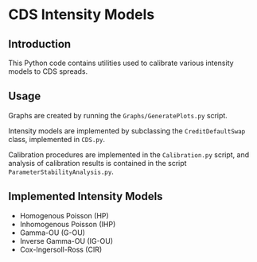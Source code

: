 # CDS Intensity Models

## Introduction

This Python code contains utilities used to calibrate various intensity models to CDS spreads.

## Usage

Graphs are created by running the `Graphs/GeneratePlots.py` script.  

Intensity models are implemented by subclassing the `CreditDefaultSwap` class, implemented in `CDS.py`.

Calibration procedures are implemented in the `Calibration.py` script, and analysis of calibration results is contained in the script `ParameterStabilityAnalysis.py`.  

## Implemented Intensity Models

* Homogenous Poisson (HP)
* Inhomogenous Poisson (IHP)
* Gamma-OU (G-OU)
* Inverse Gamma-OU (IG-OU)
* Cox-Ingersoll-Ross (CIR)